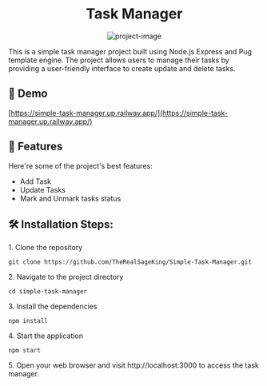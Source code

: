 <h1 align="center" id="title">Task Manager</h1>

<p align="center"><img src="https://socialify.git.ci/TheRealSageKing/Simple-Task-Manager/image?language=1&amp;name=1&amp;owner=1&amp;pattern=Brick%20Wall&amp;stargazers=1&amp;theme=Light" alt="project-image"></p>

<p id="description">This is a simple task manager project built using Node.js Express and Pug template engine. The project allows users to manage their tasks by providing a user-friendly interface to create update and delete tasks.</p>

<h2>🚀 Demo</h2>

[https://simple-task-manager.up.railway.app/](https://simple-task-manager.up.railway.app/)

<h2>🧐 Features</h2>

Here're some of the project's best features:

- Add Task
- Update Tasks
- Mark and Unmark tasks status

<h2>🛠️ Installation Steps:</h2>

<p>1. Clone the repository</p>

```
git clone https://github.com/TheRealSageKing/Simple-Task-Manager.git
```

<p>2. Navigate to the project directory</p>

```
cd simple-task-manager
```

<p>3. Install the dependencies</p>

```
npm install
```

<p>4. Start the application</p>

```
npm start
```

<p>5. Open your web browser and visit http://localhost:3000 to access the task manager.</p>
